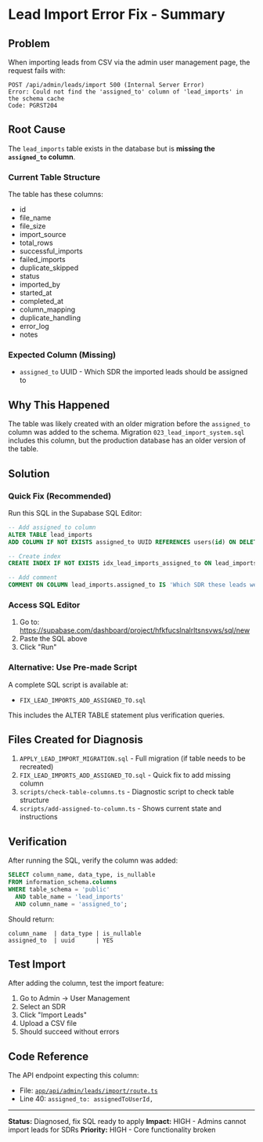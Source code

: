 # Lead Import Error Fix - Summary

## Problem
When importing leads from CSV via the admin user management page, the request fails with:
```
POST /api/admin/leads/import 500 (Internal Server Error)
Error: Could not find the 'assigned_to' column of 'lead_imports' in the schema cache
Code: PGRST204
```

## Root Cause
The `lead_imports` table exists in the database but is **missing the `assigned_to` column**.

### Current Table Structure
The table has these columns:
- id
- file_name
- file_size
- import_source
- total_rows
- successful_imports
- failed_imports
- duplicate_skipped
- status
- imported_by
- started_at
- completed_at
- column_mapping
- duplicate_handling
- error_log
- notes

### Expected Column (Missing)
- `assigned_to` UUID - Which SDR the imported leads should be assigned to

## Why This Happened
The table was likely created with an older migration before the `assigned_to` column was added to the schema. Migration `023_lead_import_system.sql` includes this column, but the production database has an older version of the table.

## Solution

### Quick Fix (Recommended)
Run this SQL in the Supabase SQL Editor:

```sql
-- Add assigned_to column
ALTER TABLE lead_imports
ADD COLUMN IF NOT EXISTS assigned_to UUID REFERENCES users(id) ON DELETE SET NULL;

-- Create index
CREATE INDEX IF NOT EXISTS idx_lead_imports_assigned_to ON lead_imports(assigned_to);

-- Add comment
COMMENT ON COLUMN lead_imports.assigned_to IS 'Which SDR these leads were assigned to';
```

### Access SQL Editor
1. Go to: https://supabase.com/dashboard/project/hfkfucslnalrltsnsvws/sql/new
2. Paste the SQL above
3. Click "Run"

### Alternative: Use Pre-made Script
A complete SQL script is available at:
- `FIX_LEAD_IMPORTS_ADD_ASSIGNED_TO.sql`

This includes the ALTER TABLE statement plus verification queries.

## Files Created for Diagnosis
1. `APPLY_LEAD_IMPORT_MIGRATION.sql` - Full migration (if table needs to be recreated)
2. `FIX_LEAD_IMPORTS_ADD_ASSIGNED_TO.sql` - Quick fix to add missing column
3. `scripts/check-table-columns.ts` - Diagnostic script to check table structure
4. `scripts/add-assigned-to-column.ts` - Shows current state and instructions

## Verification
After running the SQL, verify the column was added:

```sql
SELECT column_name, data_type, is_nullable
FROM information_schema.columns
WHERE table_schema = 'public'
  AND table_name = 'lead_imports'
  AND column_name = 'assigned_to';
```

Should return:
```
column_name  | data_type | is_nullable
assigned_to  | uuid      | YES
```

## Test Import
After adding the column, test the import feature:
1. Go to Admin → User Management
2. Select an SDR
3. Click "Import Leads"
4. Upload a CSV file
5. Should succeed without errors

## Code Reference
The API endpoint expecting this column:
- File: [`app/api/admin/leads/import/route.ts`](app/api/admin/leads/import/route.ts:40)
- Line 40: `assigned_to: assignedToUserId,`

---

**Status:** Diagnosed, fix SQL ready to apply
**Impact:** HIGH - Admins cannot import leads for SDRs
**Priority:** HIGH - Core functionality broken
